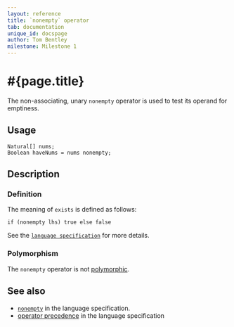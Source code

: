 ```yaml
---
layout: reference
title: `nonempty` operator
tab: documentation
unique_id: docspage
author: Tom Bentley
milestone: Milestone 1
---
```


# #{page.title}

The non-associating, unary `nonempty` operator is used to test its operand for 
emptiness.

## Usage 

    Natural[] nums;
    Boolean haveNums = nums nonempty;

## Description

### Definition

The meaning of `exists` is defined as follows:

    if (nonempty lhs) true else false

See the [`language specification`](#{site.urls.spec}#nullvalues) for more details.

### Polymorphism

The `nonempty` operator is not [polymorphic](/documentation/reference/operator/operator-polymorphism). 

## See also

* [`nonempty`](#{site.urls.spec}#nullvalues) in the language specification.
* [operator precedence](#{site.urls.spec}#operatorprecedence) in the 
  language specification
